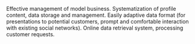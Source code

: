 Effective management of model business. Systematization of profile content, data storage and management.
Easily adaptive data format (for presentations to potential customers, prompt and comfortable interaction with existing social networks).
Online data retrieval system, processing customer requests.
